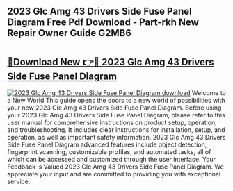 ## 2023 Glc Amg 43 Drivers Side Fuse Panel Diagram Free Pdf Download - Part-rkh New Repair Owner Guide G2MB6

# <h2><a href="http://dfk4qdt.blite.top/?on=2023+Glc+Amg+43+Drivers+Side+Fuse+Panel+Diagram">🔗Download New 👉🔴 2023 Glc Amg 43 Drivers Side Fuse Panel Diagram</a></h2>

[![2023 Glc Amg 43 Drivers Side Fuse Panel Diagram download](https://i.imgur.com/lujVjoI.png)](http://dfk4qdt.blite.top/?on=2023+Glc+Amg+43+Drivers+Side+Fuse+Panel+Diagram)
Welcome to a New World This guide opens the doors to a new world of possibilities with your new 2023 Glc Amg 43 Drivers Side Fuse Panel Diagram. Before using your 2023 Glc Amg 43 Drivers Side Fuse Panel Diagram, please refer to this user manual for comprehensive instructions on product setup, operation, and troubleshooting. It includes clear instructions for installation, setup, and operation, as well as important safety information. 2023 Glc Amg 43 Drivers Side Fuse Panel Diagram advanced features include object detection, fingerprint scanning, customizable profiles, and automated tasks, all of which can be accessed and customized through the user interface. Your Feedback is Valued 2023 Glc Amg 43 Drivers Side Fuse Panel Diagram. We appreciate your input and are committed to providing you with exceptional service.
